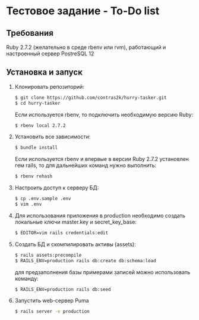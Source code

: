# Тестовое задание - To-Do list

## Требования

Ruby 2.7.2 (желательно в среде rbenv или rvm), работающий и настроенный сервер PostreSQL 12

## Установка и запуск

1. Клонировать репозиторий:

    ~~~ sh
    $ git clone https://github.com/contras2k/hurry-tasker.git
    $ cd hurry-tasker
    ~~~

    Если используется rbenv, то подключить необходимую версию Ruby:

    ~~~ sh
    $ rbenv local 2.7.2
    ~~~


2. Установить все зависимости:

    ~~~ sh
    $ bundle install
    ~~~

    Если используется rbenv и впервые в версии Ruby 2.7.2 установлен гем rails, то для дальнейших команд нужно выполнить:

    ~~~ sh
    $ rbenv rehash
    ~~~

3. Настроить доступ к серверу БД:

    ~~~ sh
    $ cp .env.sample .env
    $ vim .env
    ~~~

4. Для использования приложения в production необходимо создать локальные ключи master.key и secret_key_base:

    ~~~ sh
    $ EDITOR=vim rails credentials:edit
    ~~~

5. Создать БД и скомпилировать активы (assets):

    ~~~ sh
    $ rails assets:precompile
    $ RAILS_ENV=production rails db:create db:schema:load
    ~~~

    для предзаполнения базы примерами записей можно использовать команду:

    ~~~ sh
    $ RAILS_ENV=production rails db:seed
    ~~~

6. Запустить web-сервер Puma

    ~~~ sh
    $ rails server -e production
    ~~~

